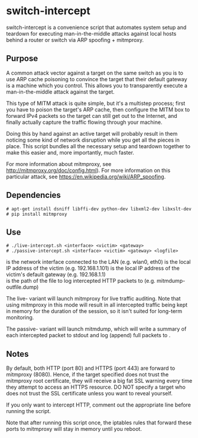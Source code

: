 switch-intercept
================

switch-intercept is a convenience script that automates system setup and teardown for executing
man-in-the-middle attacks against local hosts behind a router or switch via ARP spoofing + mitmproxy.

Purpose
-------
A common attack vector against a target on the same switch as you is to use ARP cache poisoning to convince 
the target that their default gateway is a machine which you control. This allows you to transparently execute
a man-in-the-middle attack against the target.

This type of MITM attack is quite simple, but it's a multistep process; first you have to poison the target's
ARP cache, then configure the MITM box to forward IPv4 packets so the target can still get out to the Internet, and
finally actually capture the traffic flowing through your machine.

Doing this by hand against an active target will probably result in them noticing some kind of network disruption
while you get all the pieces in place. This script bundles all the necessary setup and teardown together to make
this easier and, more importantly, much faster.

For more information about mitmproxy, see http://mitmproxy.org/doc/config.html).
For more information on this particular attack, see https://en.wikipedia.org/wiki/ARP_spoofing.

Dependencies
------------
    # apt-get install dsniff libffi-dev python-dev libxml2-dev libxslt-dev
    # pip install mitmproxy

Use
---
    # ./live-intercept.sh <interface> <victim> <gateway>
    # ./passive-intercept.sh <interface> <victim> <gateway> <logfile>

<interface> is the network interface connected to the LAN (e.g. wlan0, eth0)
<victim>    is the local IP address of the victim (e.g. 192.168.1.101)
<gateway>   is the local IP address of the victim's default gateway (e.g. 192.168.1.1)\
<logfile>   is the path of the file to log intercepted HTTP packets to (e.g. mitmdump-outfile.dump)

The live- variant will launch mitmproxy for live traffic auditing. Note that using mitmproxy in this mode will result in
all intercepted traffic being kept in memory for the duration of the session, so it isn't suited for long-term monitoring.

The passive- variant will launch mitmdump, which will write a summary of each intercepted packet to stdout and log (append) full
packets to <logfile>.

Notes
-----
By default, both HTTP (port 80) and HTTPS (port 443) are forward to mitmproxy (8080). Hence, if the
target specified does not trust the mitmproxy root certificate, they will receive a big fat SSL
warning every time they attempt to access an HTTPS resource. DO NOT specify a target who does
not trust the SSL certificate unless you want to reveal yourself.

If you only want to intercept HTTP, comment out the appropriate line before running the script.

Note that after running this script once, the iptables rules that forward these ports to mitmproxy
will stay in memory until you reboot.
